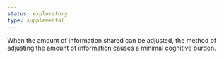 ```yaml
---
status: exploratory
type: supplemental
---
```


When the amount of information shared can be adjusted, the method of adjusting the amount of information causes a minimal cognitive burden.
